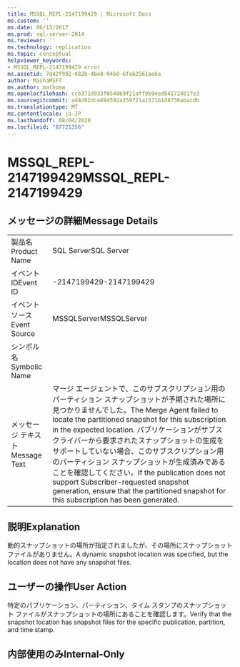 ```yaml
---
title: MSSQL_REPL-2147199429 | Microsoft Docs
ms.custom: ''
ms.date: 06/13/2017
ms.prod: sql-server-2014
ms.reviewer: ''
ms.technology: replication
ms.topic: conceptual
helpviewer_keywords:
- MSSQL_REPL-2147199429 error
ms.assetid: 7d42f992-082b-4be8-94b0-6fa62561aeba
author: MashaMSFT
ms.author: mathoma
ms.openlocfilehash: ccb371d933f054869f21aff9b94ed84172401fe3
ms.sourcegitcommit: ad4d92dce894592a259721a1571b1d8736abacdb
ms.translationtype: MT
ms.contentlocale: ja-JP
ms.lasthandoff: 08/04/2020
ms.locfileid: "87721356"
---
```

# <a name="mssql_repl-2147199429"></a><span data-ttu-id="30502-102">MSSQL_REPL-2147199429</span><span class="sxs-lookup"><span data-stu-id="30502-102">MSSQL_REPL-2147199429</span></span>
    
## <a name="message-details"></a><span data-ttu-id="30502-103">メッセージの詳細</span><span class="sxs-lookup"><span data-stu-id="30502-103">Message Details</span></span>  
  
|||  
|-|-|  
|<span data-ttu-id="30502-104">製品名</span><span class="sxs-lookup"><span data-stu-id="30502-104">Product Name</span></span>|<span data-ttu-id="30502-105">SQL Server</span><span class="sxs-lookup"><span data-stu-id="30502-105">SQL Server</span></span>|  
|<span data-ttu-id="30502-106">イベント ID</span><span class="sxs-lookup"><span data-stu-id="30502-106">Event ID</span></span>|<span data-ttu-id="30502-107">-2147199429</span><span class="sxs-lookup"><span data-stu-id="30502-107">-2147199429</span></span>|  
|<span data-ttu-id="30502-108">イベント ソース</span><span class="sxs-lookup"><span data-stu-id="30502-108">Event Source</span></span>|<span data-ttu-id="30502-109">MSSQLServer</span><span class="sxs-lookup"><span data-stu-id="30502-109">MSSQLServer</span></span>|  
|<span data-ttu-id="30502-110">シンボル名</span><span class="sxs-lookup"><span data-stu-id="30502-110">Symbolic Name</span></span>||  
|<span data-ttu-id="30502-111">メッセージ テキスト</span><span class="sxs-lookup"><span data-stu-id="30502-111">Message Text</span></span>|<span data-ttu-id="30502-112">マージ エージェントで、このサブスクリプション用のパーティション スナップショットが予期された場所に見つかりませんでした。</span><span class="sxs-lookup"><span data-stu-id="30502-112">The Merge Agent failed to locate the partitioned snapshot for this subscription in the expected location.</span></span> <span data-ttu-id="30502-113">パブリケーションがサブスクライバーから要求されたスナップショットの生成をサポートしていない場合、このサブスクリプション用のパーティション スナップショットが生成済みであることを確認してください。</span><span class="sxs-lookup"><span data-stu-id="30502-113">If the publication does not support Subscriber-requested snapshot generation, ensure that the partitioned snapshot for this subscription has been generated.</span></span>|  
  
## <a name="explanation"></a><span data-ttu-id="30502-114">説明</span><span class="sxs-lookup"><span data-stu-id="30502-114">Explanation</span></span>  
 <span data-ttu-id="30502-115">動的スナップショットの場所が指定されましたが、その場所にスナップショット ファイルがありません。</span><span class="sxs-lookup"><span data-stu-id="30502-115">A dynamic snapshot location was specified, but the location does not have any snapshot files.</span></span>  
  
## <a name="user-action"></a><span data-ttu-id="30502-116">ユーザーの操作</span><span class="sxs-lookup"><span data-stu-id="30502-116">User Action</span></span>  
 <span data-ttu-id="30502-117">特定のパブリケーション、パーティション、タイム スタンプのスナップショット ファイルがスナップショットの場所にあることを確認します。</span><span class="sxs-lookup"><span data-stu-id="30502-117">Verify that the snapshot location has snapshot files for the specific publication, partition, and time stamp.</span></span>  
  
## <a name="internal-only"></a><span data-ttu-id="30502-118">内部使用のみ</span><span class="sxs-lookup"><span data-stu-id="30502-118">Internal-Only</span></span>  
  
